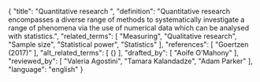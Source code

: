 {
  "title": "Quantitative research ",
  "definition": "Quantitative research encompasses a diverse range of methods to systematically investigate a range of phenomena via the use of numerical data which can be analysed with statistics.",
  "related_terms": [
    "Measuring",
    "Qualitative research",
    "Sample size",
    "Statistical power",
    "Statistics"
  ],
  "references": [
    "Goertzen (2017)"
  ],
  "alt_related_terms": [
    {}
  ],
  "drafted_by": [
    "Aoife O’Mahony"
  ],
  "reviewed_by": [
    "Valeria Agostini",
    "Tamara Kalandadze",
    "Adam Parker"
  ],
  "language": "english"
}
